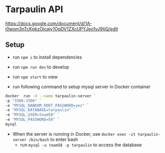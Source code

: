 # Tarpaulin API

https://docs.google.com/document/d/1A-i0wsm3nTcKpkzOjcajy1OpDV1ZXcUPYJeo1vJ9tjQ/edit

## Setup
* run `npm i` to install dependencies
* run `npm run dev` to develop
* run `npm start` to view

* run following command to setup mysql server in Docker container
```bash
docker  run -d --name tarpaulin-server `
-p "3306:3306" `
-e "MYSQL_RANDOM_ROOT_PASSWORD=yes" `
-e "MYSQL_DATABASE=tarpaulin" `
-e "MYSQL_USER=team58" `
-e "MYSQL_PASSWORD=58" `
mysql
```

* When the server is running in Docker, use `docker exec -it tarpaulin-server /bin/bash` to enter bash
    * run `mysql -u team58 -p tarpaulin` to access the database